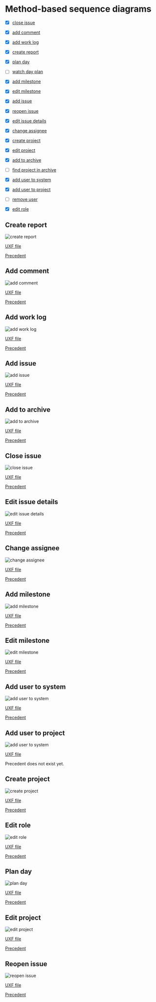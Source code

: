 # Method-based sequence diagrams

- [x] [close issue](#close-issue)
- [x] [add comment](#add-comment)
- [x] [add work log](#add-work-log)
- [x] [create report](#create-report)
- [x] [plan day](#plan-day)
- [ ] [watch day plan](#watch-day-plan)
- [x] [add milestone](#add-milestone)
- [x] [edit milestone](#edit-milestone)
- [x] [add issue](#add-issue)
- [x] [reopen issue](#reopen-issue)
- [x] [edit issue details](#edit-issue-details)
- [x] [change assignee](#change-assignee)
- [x] [create project](#create-project)
- [x] [edit project](#edit-project)
- [x] [add to archive](#add-to-archive)
- [ ] [find project in archive](#find-project-in-archive)
- [x] [add user to system](#add-user-to-system)
- [x] [add user to project](#add-user-to-project)
- [ ] [remove user](#remove-user)
- [x] [edit role](#edit-role)


## Create report

![create report](method_sequences/create_report.svg)

[UXF file](method_sequences/create_report.uxf)

[Precedent](precedents_II.md#create-report)

## Add comment

![add comment](method_sequences/add_comment.svg)

[UXF file](method_sequences/add_comment.uxf)

[Precedent](precedents_II.md#add-comment)


## Add work log

![add work log](method_sequences/add_worklog.svg)

[UXF file](method_sequences/add_worklog.uxf)

[Precedent](precedents_II.md#add-work-log)

## Add issue

![add issue](method_sequences/add_issue.svg)

[UXF file](method_sequences/add_issue.uxf)

[Precedent](precedents_II.md#add-issue)

## Add to archive

![add to archive](method_sequences/add_to_archive.svg)

[UXF file](method_sequences/add_to_archive.uxf)

[Precedent](precedents_II.md#add-to-archive)

## Close issue

![close issue](method_sequences/close_issue.svg)

[UXF file](method_sequences/close_issue.uxf)

[Precedent](precedents_II.md#close-issue)

## Edit issue details

![edit issue details](method_sequences/edit_issue_details.svg)

[UXF file](method_sequences/edit_issue_details.uxf)

[Precedent](precedents_II.md#edit-issue-details)

## Change assignee

![change assignee](method_sequences/change_assignee.svg)

[UXF file](method_sequences/change_assignee.uxf)

[Precedent](precedents_II.md#change-assignee)

## Add milestone

![add milestone](method_sequences/add_milestone.svg)

[UXF file](method_sequences/add_milestone.uxf)

[Precedent](precedents_II.md#add-milestone)

## Edit milestone

![edit milestone](method_sequences/edit_milestone.svg)

[UXF file](method_sequences/edit_milestone.uxf)

[Precedent](precedents_II.md#edit_milestone)

## Add user to system

![add user to system](method_sequences/add_user_to_system.svg)

[UXF file](method_sequences/add_user_to_system.uxf)

[Precedent](precedents_II.md#add-user)

## Add user to project

![add user to system](method_sequences/add_user_to_project.svg)

[UXF file](method_sequences/add_user_to_project.uxf)

Precedent does not exist yet.

## Create project

![create project](method_sequences/create_project.svg)

[UXF file](method_sequences/create_project.uxf)

[Precedent](precedents_II.md#create-project)

## Edit role

![edit role](method_sequences/edit_role.svg)

[UXF file](method_sequences/edit_role.uxf)

[Precedent](precedents_II.md#edit-role)


## Plan day

![plan day](method_sequences/plan_day.svg)

[UXF file](method_sequences/plan_day.uxf)

[Precedent](precedents_II.md#plan-day)

## Edit project

![edit project](method_sequences/edit_project.svg)

[UXF file](method_sequences/edit_project.uxf)

[Precedent](precedents_II.md#edit-project)


## Reopen issue

![reopen issue](method_sequences/reopen_issue.svg)

[UXF file](method_sequences/reopen_issue.uxf)

[Precedent](precedents_II.md#reopen-issue)

